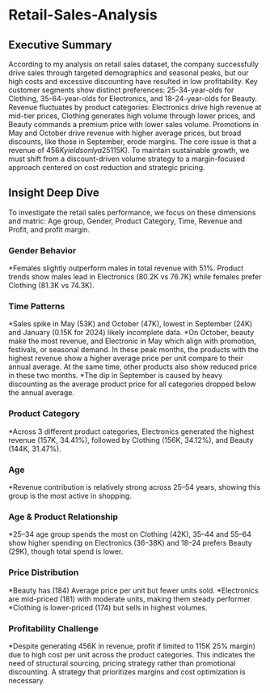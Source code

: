 # Retail-Sales-Analysis
## Executive Summary
According to my analysis on retail sales dataset, the company successfully drive sales through targeted demographics and seasonal peaks, but our high costs and excessive discounting have resulted in low profitability. Key customer segments show distinct preferences: 25-34-year-olds for Clothing, 35-64-year-olds for Electronics, and 18-24-year-olds for Beauty. Revenue fluctuates by product categories: Electronics drive high revenue at mid-tier prices, Clothing generates high volume through lower prices, and Beauty commands a premium price with lower sales volume. Promotions in May and October drive revenue with higher average prices, but broad discounts, like those in September, erode margins. The core issue is that a revenue of $456K yields only a 25% profit margin ($115K). To maintain sustainable growth, we must shift from a discount-driven volume strategy to a margin-focused approach centered on cost reduction and strategic pricing.

## Insight Deep Dive
To investigate the retail sales performance, we focus on these dimensions and matric: Age group, Gender, Product Category, Time, Revenue and Profit, and profit margin.

### Gender Behavior
*Females slightly outperform males in total revenue with 51%. Product trends show males lead in Electronics (80.2K vs 76.7K) while females prefer Clothing (81.3K vs 74.3K).

### Time Patterns
*Sales spike in May (53K) and October (47K), lowest in September (24K) and January (0.15K for 2024) likely incomplete data.
*On October, beauty make the most revenue, and Electronic in May which align with promotion, festivals, or seasonal demand. In these peak months, the products with the highest revenue show a higher average price per unit compare to their annual average.  At the same time, other products also show reduced price in these two months. 
*The dip in September is caused by heavy discounting as the average product price for all categories dropped below the annual average.   

### Product Category
*Across 3 different product categories, Electronics generated the highest revenue (157K, 34.41%), followed by Clothing (156K, 34.12%), and Beauty (144K, 31.47%).

### Age
*Revenue contribution is relatively strong across 25–54 years, showing this group is the most active in shopping.

### Age & Product Relationship
*25–34 age group spends the most on Clothing (42K), 35–44 and 55–64 show higher spending on Electronics (36–38K) and 18–24 prefers Beauty (29K), though total spend is lower.

### Price Distribution
*Beauty has (184) Average price per unit but fewer units sold.
*Electronics are mid-priced (181) with moderate units, making them steady performer. 
*Clothing is lower-priced (174) but sells in highest volumes.

### Profitability Challenge
*Despite generating 456K in revenue, profit if limited to 115K 25% margin) due to high cost per unit across the product categories. This indicates the need of structural sourcing, pricing strategy rather than promotional discounting. A strategy that prioritizes margins and cost optimization is necessary.
